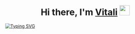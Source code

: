 <h1 align="center">Hi there, I'm <a href="https://daniilshat.ru/" target="_blank">Vitali</a> 
<img src="https://github.com/blackcater/blackcater/raw/main/images/Hi.gif" height="32"/></h1>

[![Typing SVG](https://readme-typing-svg.herokuapp.com?color=%2336BCF7&lines=Information+Technology)](https://git.io/typing-svg)





 

